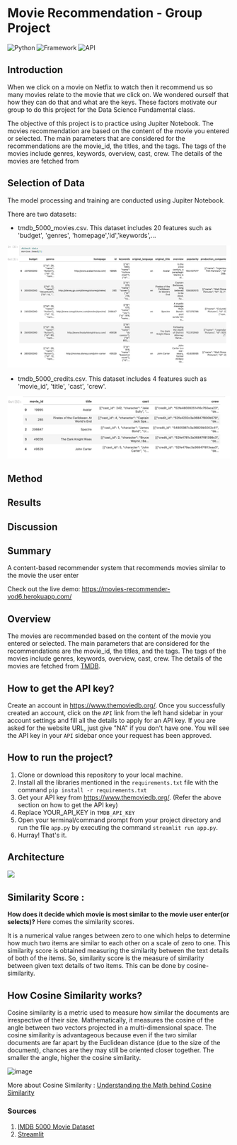 # Movie Recommendation - Group Project
![Python](https://img.shields.io/badge/Python-3.8-blueviolet)
![Framework](https://img.shields.io/badge/Framework-Streamlit-red)
![API](https://img.shields.io/badge/API-TMDB-fcba03)

## Introduction
When we click on a movie on Netfix to watch then it recommend us so many movies relate to the movie that we click on. We wondered ourself that how they can do that and what are the keys. These factors motivate our group to do this project for the Data Science Fundamental class.

The objective of this project is to practice using Jupiter Notebook. The movies recommendation are based on the content of the movie you entered or selected. The main parameters that are considered for the recommendations are the movie_id, the titles, and the tags. The tags of the movies include genres, keywords, overview, cast, crew. The details of the movies are fetched from 

## Selection of Data 
The model processing and training are conducted using Jupiter Notebook. 

There are two datasets:

  - tmdb_5000_movies.csv. This dataset includes 20 features such as 'budget', 'genres', 'homepage','id','keywords',...
  
  ![Picture1](Data1.png)
  
  - tmdb_5000_credits.csv. This dataset includes 4 features such as 'movie_id', 'title', 'cast', 'crew'.

  ![Picture1](Data2.png)
  

## Method 


## Results 


## Discussion 


## Summary 









A content-based recommender system that recommends movies similar to the movie the user enter

Check out the live demo: https://movies-recommender-vod6.herokuapp.com/

## Overview

The movies are recommended based on the content of the movie you entered or selected. The main parameters that are considered for the recommendations are the movie_id, the titles, and the tags. The tags of the movies include genres, keywords, overview, cast, crew. The details of the movies are fetched from [TMDB](https://developers.themoviedb.org/3/getting-started/introduction).

## How to get the API key?

Create an account in https://www.themoviedb.org/. Once you successfully created an account, click on the `API` link from the left hand sidebar in your account settings and fill all the details to apply for an API key. If you are asked for the website URL, just give "NA" if you don't have one. You will see the API key in your `API` sidebar once your request has been approved.

## How to run the project?

1. Clone or download this repository to your local machine.
2. Install all the libraries mentioned in the `requirements.txt` file with the command `pip install -r requirements.txt`
3. Get your API key from https://www.themoviedb.org/. (Refer the above section on how to get the API key)
4. Replace YOUR_API_KEY in `TMDB_API_KEY`
5. Open your terminal/command prompt from your project directory and run the file `app.py` by executing the command `streamlit run app.py`.
6. Hurray! That's it.

## Architecture

<img src="./Movie Recommendation System architecture.png">

## Similarity Score :

**How does it decide which movie is most similar to the movie user enter(or selects)?** Here comes the similarity scores.

It is a numerical value ranges between zero to one which helps to determine how much two items are similar to each other on a scale of zero to one. This similarity score is obtained measuring the similarity between the text details of both of the items. So, similarity score is the measure of similarity between given text details of two items. This can be done by cosine-similarity.

## How Cosine Similarity works?

Cosine similarity is a metric used to measure how similar the documents are irrespective of their size. Mathematically, it measures the cosine of the angle between two vectors projected in a multi-dimensional space. The cosine similarity is advantageous because even if the two similar documents are far apart by the Euclidean distance (due to the size of the document), chances are they may still be oriented closer together. The smaller the angle, higher the cosine similarity.

![image](https://user-images.githubusercontent.com/36665975/70401457-a7530680-1a55-11ea-9158-97d4e8515ca4.png)

More about Cosine Similarity : [Understanding the Math behind Cosine Similarity](https://www.machinelearningplus.com/nlp/cosine-similarity/)

### Sources

1. [IMDB 5000 Movie Dataset](https://www.kaggle.com/datasets/tmdb/tmdb-movie-metadata?select=tmdb_5000_movies.csv)
2. [Streamlit](https://docs.streamlit.io/)
